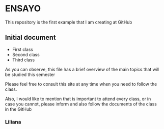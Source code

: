 # ENSAYO
This repository is the first example that I am creating at GitHub 
## Initial document
* First class
* Second class
* Third class

As you can observe, this file has a brief overview of the main topics that will be studied this semester

Please feel free to consult this site at any time when you need to follow the class.  

Also, I would like to mention that is important to attend every class, or in case you cannot, please inform and also follow the documents of the class in the GitHub
### Liliana
